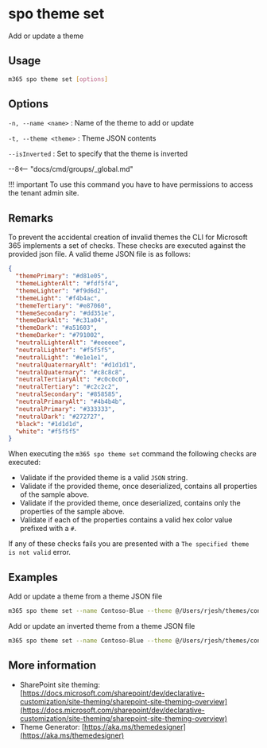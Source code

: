 # spo theme set

Add or update a theme

## Usage

```sh
m365 spo theme set [options]
```

## Options

`-n, --name <name>`
: Name of the theme to add or update

`-t, --theme <theme>`
: Theme JSON contents

`--isInverted`
: Set to specify that the theme is inverted

--8<-- "docs/cmd/groups/_global.md"

!!! important
    To use this command you have to have permissions to access the tenant admin site.

## Remarks

To prevent the accidental creation of invalid themes the CLI for Microsoft 365 implements a set of checks. These checks are executed against the provided json file. A valid theme JSON file is as follows:

```json
{
  "themePrimary": "#d81e05",
  "themeLighterAlt": "#fdf5f4",
  "themeLighter": "#f9d6d2",
  "themeLight": "#f4b4ac",
  "themeTertiary": "#e87060",
  "themeSecondary": "#dd351e",
  "themeDarkAlt": "#c31a04",
  "themeDark": "#a51603",
  "themeDarker": "#791002",
  "neutralLighterAlt": "#eeeeee",
  "neutralLighter": "#f5f5f5",
  "neutralLight": "#e1e1e1",
  "neutralQuaternaryAlt": "#d1d1d1",
  "neutralQuaternary": "#c8c8c8",
  "neutralTertiaryAlt": "#c0c0c0",
  "neutralTertiary": "#c2c2c2",
  "neutralSecondary": "#858585",
  "neutralPrimaryAlt": "#4b4b4b",
  "neutralPrimary": "#333333",
  "neutralDark": "#272727",
  "black": "#1d1d1d",
  "white": "#f5f5f5"
}
```

When executing the `m365 spo theme set` command the following checks are executed:

- Validate if the provided theme is a valid `JSON` string.
- Validate if the provided theme, once deserialized, contains all properties of the sample above.
- Validate if the provided theme, once deserialized, contains only the properties of the sample above.
- Validate if each of the properties contains a valid hex color value prefixed with a `#`.

If any of these checks fails you are presented with a `The specified theme is not valid` error.

## Examples

Add or update a theme from a theme JSON file

```sh
m365 spo theme set --name Contoso-Blue --theme @/Users/rjesh/themes/contoso-blue.json
```

Add or update an inverted theme from a theme JSON file

```sh
m365 spo theme set --name Contoso-Blue --theme @/Users/rjesh/themes/contoso-blue.json --isInverted
```

## More information

- SharePoint site theming: [https://docs.microsoft.com/sharepoint/dev/declarative-customization/site-theming/sharepoint-site-theming-overview](https://docs.microsoft.com/sharepoint/dev/declarative-customization/site-theming/sharepoint-site-theming-overview)
- Theme Generator: [https://aka.ms/themedesigner](https://aka.ms/themedesigner)
